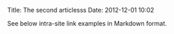 Title: The second articlesss
Date: 2012-12-01 10:02

See below intra-site link examples in Markdown format.
